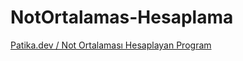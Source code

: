 # NotOrtalamas-Hesaplama

[Patika.dev / Not Ortalaması Hesaplayan Program](https://www.patika.dev/tr)
